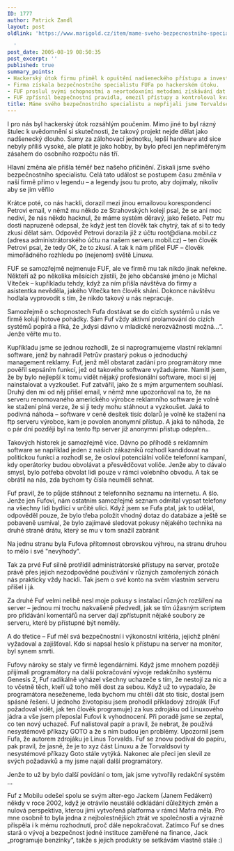 ```yaml
---
ID: 1777
author: Patrick Zandl
layout: post
oldlink: 'https://www.marigold.cz/item/mame-sveho-bezpecnostniho-specialistu-a-neprijali-jsme-torvaldse

  '
post_date: 2005-08-19 08:50:35
post_excerpt: ''
published: true
summary_points:
- Hackerský útok firmu přiměl k opuštění nadšeneckého přístupu a investicím.
- Firma získala bezpečnostního specialistu FUFa po hackerském útoku.
- FUF proslul svými schopnostmi a neortodoxními metodami získávání dat.
- FUF zpřísnil bezpečnostní pravidla, omezil přístupy a kontroloval kvalitu kódu.
title: Máme svého bezpečnostního specialistu a nepřijali jsme Torvaldse
---
```


<p>I pro nás byl hackerský útok rozsáhlým poučením. Mimo jiné to byl rázný štulec k uvědomnění si skutečnosti, že takový projekt nejde dělat jako nadšenecký dlouho. Sumy za zálohovací jednotku, lepší hardware atd sice nebyly příliš vysoké, ale platit je jako hobby, by bylo přeci jen  nepřiměřeným zásahem do osobního rozpočtu nás tří. </p>

<p>Hlavní změna ale přišla téměř bez našeho přičinění. Získali jsme svého bezpečnostního specialistu. Celá tato událost se postupem času změnila v naší firmě přímo v legendu – a legendy jsou tu proto, aby dojímaly, nikoliv aby se jim věřilo
</p>

<!--more--><p>Krátce poté, co nás hackli, dorazil mezi jinou emailovou korespondencí Petrovi email, v němž mu někdo ze Strahovských kolejí psal, že se ani moc nediví, že nás někdo hacknul, že máme systém děravý, jako řešeto. Petr mu dosti napruzeně odepsal, že když jest ten člověk tak chytrý, tak ať si to tedy zkusí dělat sám. Odpověď Petrovi dorazila již z účtu root@diana.mobil.cz (adresa administrátorského účtu na našem serveru mobil.cz) – ten člověk Petrovi psal, že tedy OK, že to zkusí. A tak k nám přišel FUF – člověk mimořádného rozhledu po (nejenom) světě Linuxu.</p>

<p>FUF se samozřejmě nejmenuje FUF, ale ve firmě mu tak nikdo jinak neřekne. Někteří až po několika měsících zjistili, že jeho občanské jméno je Michal Víteček – kupříkladu tehdy, když za ním přišla návštěva do firmy a asistentka nevěděla, jakého Vítečka ten člověk shání. Dokonce návštěvu hodlala vyprovodit s tím, že nikdo takový u nás nepracuje. </p>

<p>Samozřejmě o schopnostech Fufa dostávat se do cizích systémů u nás ve firmě kolují hotové pohádky. Sám Fuf vždy aktivní prolamování do cizích systémů popírá a říká, že „kdysi dávno v mladické nerozvážnosti možná…“. Jenže věřte mu to. </p>

<p>Kupříkladu jsme se jednou rozhodli, že si naprogramujeme vlastní reklamní software, jenž by nahradil Petrův prastarý pokus o jednoduchý management reklamy. Fuf, jenž měl obstarat zadání pro programátory mne pověřil sepsáním funkcí, jež od takového software vyžadujeme. Namítl jsem, že by bylo nejlepší k tomu vidět nějaký profesionální software, moci si jej nainstalovat a vyzkoušet. Fuf zatvářil, jako že s mým argumentem souhlasí. Druhý den mi od něj přišel email, v němž mne upozorňoval na to, že na serveru renomovaného amerického výrobce reklamního software je volně ke stažení plná verze, že si ji tedy mohu stáhnout a vyzkoušet.  Jaká to podivná náhoda – software v ceně desítek tisíc dolarů je volně ke stažení na ftp serveru výrobce, kam je povolen anonymní přístup. A jaká to náhoda, že o pár dní později byl na tento ftp server již anonymní přístup odepřen…</p>

<p>Takových historek je samozřejmě více. Dávno po příhodě s reklamním software se například jeden z našich zákazníků rozhodl kandidovat na politickou funkci a rozhodl se, že osloví potenciální voliče telefonní kampaní, kdy operátorky budou obvolávat a přesvědčovat voliče. Jenže aby to dávalo smysl, bylo potřeba obvolat lidi pouze v rámci volebního obvodu.  A tak se obrátil na nás, zda bychom ty čísla neuměli sehnat. </p>

<p>Fuf pravil, že to půjde stáhnout z telefonního seznamu na internetu. A šlo. Jenže jen Fufovi, nám ostatním samozřejmě seznam odmítal vypsat telefony na všechny lidi bydlící v určité ulici. Když jsem se Fufa ptal, jak to udělal, odpověděl pouze, že bylo třeba položit vhodný dotaz do databáze a ještě se pobaveně usmíval, že bylo zajímavé sledovat pokusy nějakého technika na druhé straně drátu, který se mu v tom snažil zabránit </p>

<p>Na jednu stranu byla Fufova přítomnost obrovskou výhrou, na stranu druhou to mělo i své "nevýhody". </p>

<p>Tak za prvé Fuf silně protřídil administrátorské přístupy na server, protože právě přes jejich nezodpovědné používání v různých zamořených zónách nás prakticky vždy hackli. Tak jsem o své konto na svém vlastním serveru přišel i já. </p>

<p>Za druhé Fuf velmi nelibě nesl moje pokusy s instalací různých rozšíření na server – jednou mi trochu nakvašeně předvedl, jak se tím úžasným scriptem pro přidávání komentářů na server dají zpřístupnit nějaké soubory ze serveru, které by přístupné být neměly. </p>

<p>A do třetice – Fuf měl svá bezpečnostní i výkonostní kritéria, jejichž plnění vyžadoval a zajišťoval. Kdo si napsal heslo k přístupu na server na monitor, byl synem smrti. </p>

<p>Fufovy nároky se staly ve firmě legendárními. Když jsme mnohem později přijímali programátory na další pokračování vývoje redakčního systému Genesis 2, Fuf radikálně vyházel všechny uchazeče s tím, že nestojí za nic a to včetně těch, kteří už toho měli dost za sebou. Když už to vypadalo, že programátora neseženeme, leda bychom mu chtěli dát sto tisíc, dostal jsem spásné řešení. U jednoho životopisu jsem prohodil příkladový zdroják (Fuf požadoval vidět, jak ten člověk programuje) za kus zdrojáku od Linuxového jádra a vše jsem přeposlal Fufovi k vyhodnocení. Při poradě jsme se zeptal, co ten nový uchazeč. Fuf nalistoval papír a pravil, že nebrat, že používá nesystémově příkazy GOTO a že s ním budou jen problémy. Upozornil jsem Fufa, že autorem zdrojáku je Linus Torvalds. Fuf se znovu podíval do papíru, pak pravil, že jasně, že je to xyz část Linuxu a že Torvaldsovi ty nesystémové příkazy Goto stále vytýká. Nakonec ale přeci jen slevil ze svých požadavků a my jsme najali další programátory.  </p>

<p>Jenže to už by bylo další povídání o tom, jak jsme vytvořily redakční systém ...</p>

<p>Fuf z Mobilu odešel spolu se svým alter-ego Jackem (Janem Fedákem) někdy v roce 2002, když je otrávilo neustálé odkládání důležitých změn a nulová perspektiva, kterou jimi vytvořená platforma v rámci Mafra měla. Pro mne osobně to byla jedna z nejbolestnějších ztrát ve společnosti a výrazně přispěla i k mému rozhodnutí, proč dále nepokračovat. Zatímco Fuf se dnes stará o vývoj a bezpečnost jedné instituce zaměřené na finance, Jack „programuje benzinky“, takže s jejich produkty se setkávám vlastně stále :)
</p>